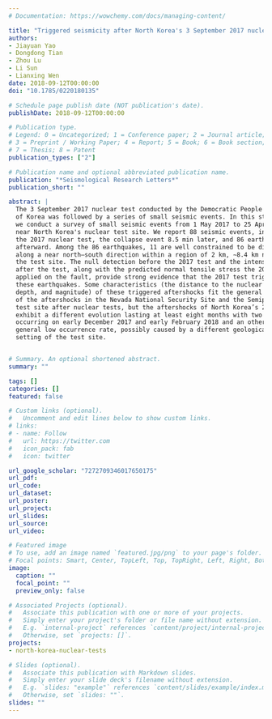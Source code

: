 ```yaml
---
# Documentation: https://wowchemy.com/docs/managing-content/

title: "Triggered seismicity after North Korea's 3 September 2017 nuclear test"
authors:
- Jiayuan Yao
- Dongdong Tian
- Zhou Lu
- Li Sun
- Lianxing Wen
date: 2018-09-12T00:00:00
doi: "10.1785/0220180135"

# Schedule page publish date (NOT publication's date).
publishDate: 2018-09-12T00:00:00

# Publication type.
# Legend: 0 = Uncategorized; 1 = Conference paper; 2 = Journal article;
# 3 = Preprint / Working Paper; 4 = Report; 5 = Book; 6 = Book section;
# 7 = Thesis; 8 = Patent
publication_types: ["2"]

# Publication name and optional abbreviated publication name.
publication: "*Seismological Research Letters*"
publication_short: ""

abstract: |
  The 3 September 2017 nuclear test conducted by the Democratic People's Republic
  of Korea was followed by a series of small seismic events. In this study,
  we conduct a survey of small seismic events from 1 May 2017 to 25 April 2018
  near North Korea's nuclear test site. We report 88 seismic events, including
  the 2017 nuclear test, the collapse event 8.5 min later, and 86 earthquakes
  afterward. Among the 86 earthquakes, 11 are well constrained to be distributed
  along a near north–south direction within a region of 2 km, ∼8.4 km north of
  the test site. The null detection before the 2017 test and the intense seismicity
  after the test, along with the predicted normal tensile stress the 2017 test
  applied on the fault, provide strong evidence that the 2017 test triggered
  these earthquakes. Some characteristics (the distance to the nuclear test center,
  depth, and magnitude) of these triggered aftershocks fit the general characteristics
  of the aftershocks in the Nevada National Security Site and the Semipalatinsk
  test site after nuclear tests, but the aftershocks of North Korea’s 2017 test
  exhibit a different evolution lasting at least eight months with two bursts
  occurring on early December 2017 and early February 2018 and an otherwise
  general low occurrence rate, possibly caused by a different geological
  setting of the test site.


# Summary. An optional shortened abstract.
summary: ""

tags: []
categories: []
featured: false

# Custom links (optional).
#   Uncomment and edit lines below to show custom links.
# links:
# - name: Follow
#   url: https://twitter.com
#   icon_pack: fab
#   icon: twitter

url_google_scholar: "7272709346017650175"
url_pdf:
url_code:
url_dataset:
url_poster:
url_project:
url_slides:
url_source:
url_video:

# Featured image
# To use, add an image named `featured.jpg/png` to your page's folder.
# Focal points: Smart, Center, TopLeft, Top, TopRight, Left, Right, BottomLeft, Bottom, BottomRight.
image:
  caption: ""
  focal_point: ""
  preview_only: false

# Associated Projects (optional).
#   Associate this publication with one or more of your projects.
#   Simply enter your project's folder or file name without extension.
#   E.g. `internal-project` references `content/project/internal-project/index.md`.
#   Otherwise, set `projects: []`.
projects:
- north-korea-nuclear-tests

# Slides (optional).
#   Associate this publication with Markdown slides.
#   Simply enter your slide deck's filename without extension.
#   E.g. `slides: "example"` references `content/slides/example/index.md`.
#   Otherwise, set `slides: ""`.
slides: ""
---
```


